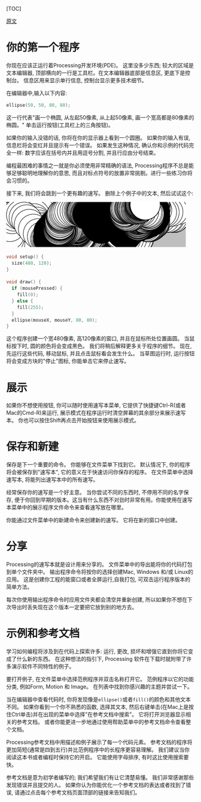 

[TOC]

[原文](https://processing.org/tutorials/gettingstarted/)

# 你的第一个程序

你现在应该正运行着Processing开发环境(PDE)。 这里没多少东西; 较大的区域是文本编辑器, 顶部横向的一行是工具栏。在文本编辑器底部是信息区, 更底下是控制台。 信息区用来显示单行信息, 控制台显示更多技术细节。

在编辑器中,输入以下内容:

```C++
ellipse(50, 50, 80, 80);
```

这一行代表"画一个椭圆, 从左起50像素, 从上起50像素, 画一个宽高都是80像素的椭圆。" 单击运行按钮(工具栏上的三角按钮)。

如果你的输入没错的话, 你将在你的显示器上看到一个圆圈。 如果你的输入有误, 信息栏将会变红并且提示有一个错误。 如果发生这种情况, 确认你和示例的代码完全一样: 数字应该在括号内并且用逗号分割, 并且行应由分号结束。

编程最困难的事情之一就是你必须使用非常精确的语法, Processing程序不总是能够足够聪明地理解你的意思, 而且对标点符号的放置非常挑剔。进行一些练习你将会习惯的。

接下来, 我们将会跳到一个更有趣的速写。 删除上个例子中的文本, 然后试试这个:

![](pic/Ex_02_02.gif)

```C++
void setup() {
  size(480, 120);
}

void draw() {
  if (mousePressed) {
    fill(0);
  } else {
    fill(255);
  }
  ellipse(mouseX, mouseY, 80, 80);
}
```

这个程序创建一个宽480像素, 高120像素的窗口, 并且在鼠标所处位置画圆。 当鼠标按下时, 圆的颜色将会变成黑色。 我们将稍后解释更多关于程序的细节。 现在, 先运行这些代码, 移动鼠标, 并且点击鼠标看会发生什么。 当草图运行时, 运行按钮将会变成方块的"停止"图标, 你能单击它来停止速写。

# 展示

如果你不想使用按钮, 你可以随时使用速写本菜单, 它提供了快捷键Ctrl-R(或者Mac的Cmd-R)来运行, 展示模式在程序运行时清空屏幕的其余部分来展示速写本。 你也可以按住Shift再点击开始按钮来使用展示模式。

# 保存和新建

保存是下一个重要的命令。 你能够在文件菜单下找到它。 默认情况下, 你的程序将会被保存到"速写本", 它的意义在于快速访问你保存的程序。 在文件菜单中选择速写本, 将能列出速写本中的所有速写。

经常保存你的速写是一个好主意。 当你尝试不同的东西时, 不停用不同的名字保存, 便于你回到早期的版本。这当有什么东西不对劲时非常有用。你能使用在速写本菜单中的展示程序文件命令来查看速写放在哪里。

你能通过文件菜单中的新建命令来创建新的速写。 它将在新的窗口中创建。

# 分享

Processing的速写本就是设计用来分享的。 文件菜单中的导出能将你的代码打包到单个文件夹中。 输出程序命令将按你的选择创建Mac, Windows 和/或 Linux的应用。 这是创建你工程的能窗口或者全屏运行,自我打包, 可双击运行程序版本的简单方法。

每次你使用输出程序命令时应用文件夹都会清空并重新创建, 所以如果你不想在下次导出时丢失现在这个版本一定要把它放到别的地方去。

# 示例和参考文档

学习如何编程将涉及到在代码上探索许多: 运行, 更改, 损坏和增强它直到你将它变成了什么新的东西。 在这种想法的指引下, Processing 软件在下载时就附带了许多演示软件不同特性的例子。

要打开例子, 在文件菜单中选择范例程序并双击名称打开它。 范例程序以它的功能分类, 例如Form, Motion 和 Image。 在列表中找到你感兴趣的主题并尝试一下。

当在编辑器中查看代码时, 你将发现像是`ellipse()`或者`fill()`的颜色和其他文本不同。 如果你看到一个你不熟悉的函数, 选择其文本, 然后右键单击(在Mac上是按住Ctrl单击)并在出现的菜单中选择"在参考文档中搜索"。 它将打开浏览器显示相关的参考文档。 或者你能更进一步地通过使用帮助菜单中的参考文档命令查看整个文档。

Processing参考文档中用描述和例子展示了每一个代码元素。 参考文档的程序将更加简短(通常是四到五行)并比范例程序中的长程序更容易理解。 我们建议当你阅读这本书或者编程时保持它的开启。 它能使用字母排序, 有时这比使用搜索要快。

参考文档是意为初学者编写的; 我们希望我们有让它清楚易懂。 我们非常感谢那些发现错误并且提交的人。 如果你认为你能优化一个参考文档的表达或者找到了错误, 请通过点击每个参考文档页面顶部的链接来告知我们。